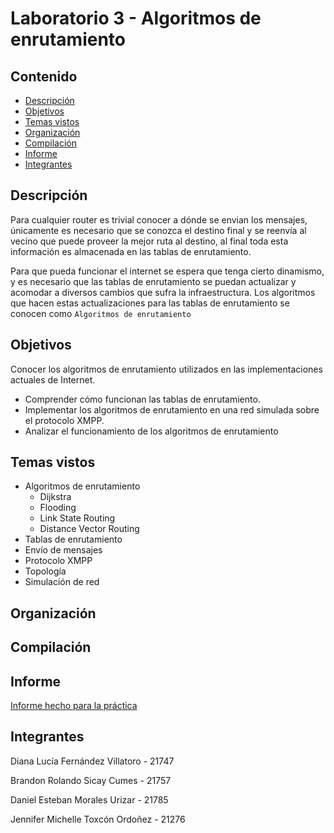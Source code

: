 # Laboratorio 3 - Algoritmos de enrutamiento

## Contenido
- [Descripción](https://github.com/bsicay/lab3Redes?tab=readme-ov-file#descripci%C3%B3n)
- [Objetivos](https://github.com/bsicay/lab3Redes?tab=readme-ov-file#objetivos)
- [Temas vistos](https://github.com/bsicay/lab3Redes?tab=readme-ov-file#temas-vistos)
- [Organización](https://github.com/bsicay/lab3Redes?tab=readme-ov-file#organizaci%C3%B3n)
- [Compilación](https://github.com/bsicay/lab3Redes?tab=readme-ov-file#compilaci%C3%B3n)
- [Informe](https://github.com/bsicay/lab3Redes?tab=readme-ov-file#informe)
- [Integrantes](https://github.com/bsicay/lab3Redes?tab=readme-ov-file#integrantes)

## Descripción
Para cualquier router es trivial conocer a dónde se envian los mensajes, únicamente es necesario que se conozca el destino final y se reenvía al vecino que puede proveer la mejor ruta al destino, al final toda esta información es almacenada en las tablas de enrutamiento.

Para que pueda funcionar el internet se espera que tenga cierto dinamismo, y es necesario que las tablas de enrutamiento se puedan actualizar y acomodar a diversos cambios que sufra la infraestructura. Los algoritmos que hacen estas actualizaciones para las tablas de enrutamiento se conocen como `Algoritmos de enrutamiento`

## Objetivos
Conocer los algoritmos de enrutamiento utilizados en las implementaciones actuales de Internet.
- Comprender cómo funcionan las tablas de enrutamiento.
- Implementar los algoritmos de enrutamiento en una red simulada sobre el protocolo XMPP.
- Analizar el funcionamiento de los algoritmos de enrutamiento
  
## Temas vistos
- Algoritmos de enrutamiento
     - Dijkstra
     - Flooding
     - Link State Routing
     - Distance Vector Routing
- Tablas de enrutamiento
- Envío de mensajes
- Protocolo XMPP
- Topología
- Simulación de red

## Organización

## Compilación

## Informe
[Informe hecho para la práctica](https://docs.google.com/document/d/1oajd_Rplzeuf2QwlmoDx9Z3dLMxj9uxG9pMMjFpUjVY/edit?usp=sharing)

## Integrantes
Diana Lucía Fernández Villatoro - 21747

Brandon Rolando Sicay Cumes - 21757

Daniel Esteban Morales Urizar - 21785

Jennifer Michelle Toxcón Ordoñez - 21276
